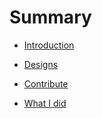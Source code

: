 # Summary

- [Introduction](./README.md)

- [Designs](./designs.md)

- [Contribute](./contributors.md)

- [What I did](./what-i-did.md)
